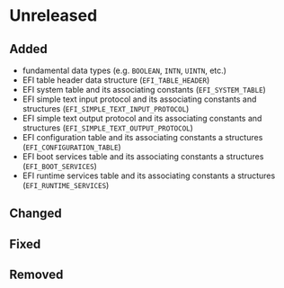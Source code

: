 # Unreleased

## Added

- fundamental data types (e.g. `BOOLEAN`, `INTN`, `UINTN`, etc.)
- EFI table header data structure (`EFI_TABLE_HEADER`)
- EFI system table and its associating constants (`EFI_SYSTEM_TABLE`)
- EFI simple text input protocol and its associating constants and structures (`EFI_SIMPLE_TEXT_INPUT_PROTOCOL`)
- EFI simple text output protocol and its associating constants and structures (`EFI_SIMPLE_TEXT_OUTPUT_PROTOCOL`)
- EFI configuration table and its associating constants a structures (`EFI_CONFIGURATION_TABLE`)
- EFI boot services table and its associating constants a structures (`EFI_BOOT_SERVICES`)
- EFI runtime services table and its associating constants a structures (`EFI_RUNTIME_SERVICES`)

## Changed

## Fixed

## Removed
